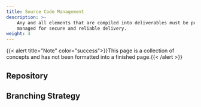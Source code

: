 ```yaml
---
title: Source Code Management
description: >-
    Any and all elements that are compiled into deliverables must be properly 
    managed for secure and reliable delivery.
weight: 4
---
```

{{< alert title="Note" color="success">}}This page is a collection of concepts and has not been formatted into a finished page.{{< /alert >}}

## Repository

## Branching Strategy

